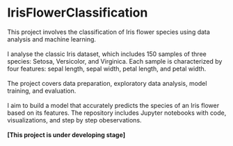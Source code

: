 # IrisFlowerClassification

This project involves the classification of Iris flower species using data analysis and  machine learning.<br><br>I analyse the classic Iris dataset, which includes 150 samples of three species: Setosa, Versicolor, and Virginica. Each sample is characterized by four features: sepal length, sepal width, petal length, and petal width.<br><br>The project covers data preparation, exploratory data analysis, model training, and evaluation. <br><br>I aim to build a model that accurately predicts the species of an Iris flower based on its features. The repository includes Jupyter notebooks with code, visualizations, and step by step obeservations.<br><br>
**[This project is under developing stage]**
